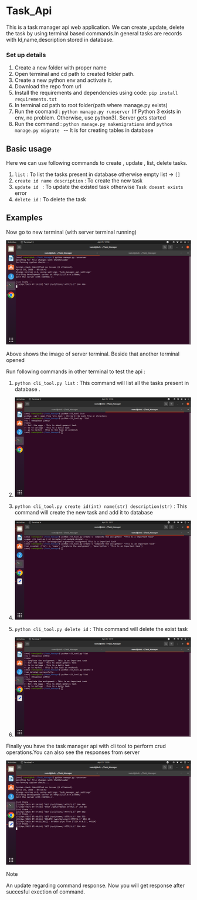 # Task_Api
This is  a task manager api web application. We can create ,update, delete the task by using terminal based commands.In general tasks are records with Id,name,description stored in database.

### Set up details

1. Create a new folder with proper name
2. Open terminal and cd path to created folder path.
3. Create a new python env and activate it. 
4. Download the repo from url
5. Install the requirements and dependencies using code: ``` pip install requirements.txt ```
6. In terminal cd path to root folder(path where manage.py exists)
7. Run the coomand : ``` python manage.py runserver ``` (If Python 3 exists in env, no problem. Otherwise, use python3). Server gets started
8. Run the command :  ``` python manage.py makemigrations ```  and  ```python manage.py migrate ``` -- It is for creating tables in database


## Basic usage 

Here we can use following commands to create , update , list, delete tasks.
1. ``` list ``` : To list the tasks present in database otherwise empty list -> ```[]```
2. ``` create id name description ``` : To create the new task
3. ```update id ``` : To update the existed task otherwise  ``` Task doesnt exists ``` error
4.  ``` delete id ``` : To delete the task

## Examples 
Now go to new terminal (with server terminal  running)

!["server running"](https://github.com/kronosvamsi/Task_Api/blob/main/static/Screenshot%20from%202025-04-25%2012-50-03.png)

Above shows the image of server terminal. Beside that another terminal opened

Run following commands in other terminal to test the api :
1. ``` python cli_tool.py list ``` : This command will list all the tasks present in database .

2.  ![ List image](https://github.com/kronosvamsi/Task_Api/blob/main/static/Screenshot%20from%202025-04-25%2012-50-15.png)

3.  ``` python cli_tool.py create id(int) name(str) description(str) ``` : This command will create the new task  and add it to database

4.  ![Add new task](https://github.com/kronosvamsi/Task_Api/blob/main/static/Screenshot%20from%202025-04-25%2013-17-42.png)

5.  ```python cli_tool.py delete id``` : This command will delete the exist task

6.  ![Delete task](https://github.com/kronosvamsi/Task_Api/blob/main/static/Screenshot%20from%202025-04-25%2013-19-22.png)


Finally you have the task manager api with cli tool to perform crud operations.You can also see the responses from server

![server response](https://github.com/kronosvamsi/Task_Api/blob/main/static/Screenshot%20from%202025-04-25%2013-20-37.png)

>[!NOTE]
>An update regarding command response. Now you will get response after succesful exection of command.
   
   







 



